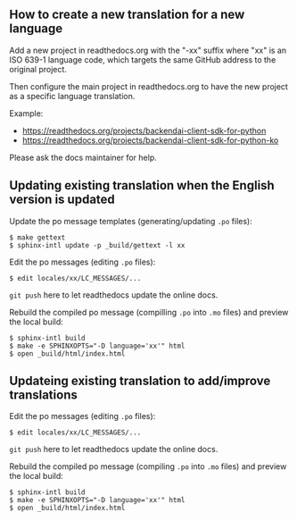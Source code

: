 How to create a new translation for a new language
--------------------------------------------------

Add a new project in readthedocs.org with the "-xx" suffix
where "xx" is an ISO 639-1 language code, which targets
the same GitHub address to the original project.

Then configure the main project in readthedocs.org to have
the new project as a specific language translation.

Example:

* https://readthedocs.org/projects/backendai-client-sdk-for-python
* https://readthedocs.org/projects/backendai-client-sdk-for-python-ko

Please ask the docs maintainer for help.


Updating existing translation when the English version is updated
-----------------------------------------------------------------

Update the po message templates (generating/updating `.po` files):
```console
$ make gettext
$ sphinx-intl update -p _build/gettext -l xx
```

Edit the po messages (editing `.po` files):
```console
$ edit locales/xx/LC_MESSAGES/...
```

`git push` here to let readthedocs update the online docs.

Rebuild the compiled po message (compilling `.po` into `.mo` files) and preview the local build:
```console
$ sphinx-intl build
$ make -e SPHINXOPTS="-D language='xx'" html
$ open _build/html/index.html
```


Updateing existing translation to add/improve translations
----------------------------------------------------------

Edit the po messages (editing `.po` files):
```console
$ edit locales/xx/LC_MESSAGES/...
```

`git push` here to let readthedocs update the online docs.

Rebuild the compiled po message (compiling `.po` into `.mo` files) and preview the local build:
```console
$ sphinx-intl build
$ make -e SPHINXOPTS="-D language='xx'" html
$ open _build/html/index.html
```
